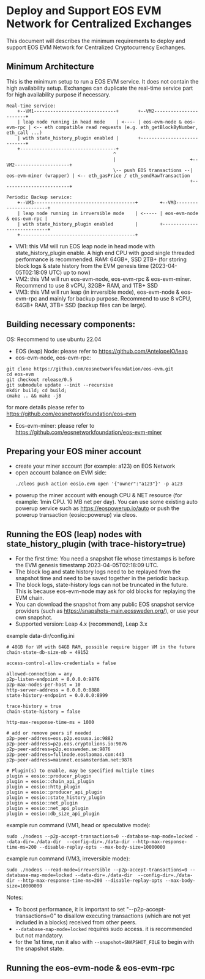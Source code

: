 # Deploy and Support EOS EVM Network for Centralized Exchanges

This document will describes the minimum requirements to deploy and support EOS EVM Network for Centralized Cryptocurrency Exchanges.

## Minimum Architecture 
This is the minimum setup to run a EOS EVM service. It does not contain the high availability setup. Exchanges can duplicate the real-time service part for high availability purpose if necessary. 
```
Real-time service:
    +--VM1------------------------------+       +--VM2-----------------------+
    | leap node running in head mode    | <---- | eos-evm-node & eos-evm-rpc | <-- eth compatible read requests (e.g. eth_getBlockByNumber, eth_call ...)
    | with state_history_plugin enabled |       +----------------------------+
    +-----------------------------------+              
                                       ^
                                       |                           +--VM2--------------------+
                                       \-- push EOS transactions --| eos-evm-miner (wrapper) | <-- eth_gasPrice / eth_sendRawTransaction
                                                                   +-------------------------+

Periodic Backup service: 
    +--VM3-------------------------------------+        +--VM3-----------------------+
    | leap node running in irrversible mode    | <----- | eos-evm-node & eos-evm-rpc | 
    | with state_history_plugin enabled        |        +----------------------------+
    +------------------------------------------+         
```
- VM1: this VM will run EOS leap node in head mode with state_history_plugin enable. A high end CPU with good single threaded performance is recommended. RAM: 64GB+, SSD 2TB+ (for storing block logs & state history from the EVM genesis time (2023-04-05T02:18:09 UTC) up to now)
- VM2: this VM will run eos-evm-node, eos-evm-rpc & eos-evm-miner. Recommend to use 8 vCPU, 32GB+ RAM, and 1TB+ SSD
- VM3: this VM will run leap (in irrversible mode), eos-evm-node & eos-evm-rpc and mainly for backup purpose. Recommend to use 8 vCPU, 64GB+ RAM, 3TB+ SSD (backup files can be large).


## Building necessary components:
OS: Recommend to use ubuntu 22.04
- EOS (leap) Node: please refer to https://github.com/AntelopeIO/leap
- eos-evm-node, eos-evm-rpc:
```
git clone https://github.com/eosnetworkfoundation/eos-evm.git
cd eos-evm
git checkout release/0.5
git submodule update --init --recursive
mkdir build; cd build;
cmake .. && make -j8
```
for more details please refer to https://github.com/eosnetworkfoundation/eos-evm

- Eos-evm-miner: please refer to https://github.com/eosnetworkfoundation/eos-evm-miner

## Preparing your EOS miner account
- create your miner account (for example: a123) on EOS Network
- open account balance on EVM side:
  ```
  ./cleos push action eosio.evm open '{"owner":"a123"}' -p a123
  ```
- powerup the miner account with enough CPU & NET resource (for example: 1min CPU. 10 MB net per day). You can use some existing auto powerup service such as https://eospowerup.io/auto or push the powerup transaction (eosio::powerup) via cleos.

## Running the EOS (leap) nodes with state_history_plugin (with trace-history=true)

- For the first time: You need a snapshot file whose timestamps is before the EVM genesis timestamp 2023-04-05T02:18:09 UTC.
- The block log and state history logs need to be replayed from the snapshot time and need to be saved together in the periodic backup.
- The block logs, state-history logs can not be truncated in the future. This is because eos-evm-node may ask for old blocks for replaying the EVM chain. 
- You can download the snapshot from any public EOS snapshot service providers (such as https://snapshots-main.eossweden.org/), or use your own snapshot.
- Supported version: Leap 4.x (recommend), Leap 3.x
  
example data-dir/config.ini
```
# 48GB for VM with 64GB RAM, possible require bigger VM in the future
chain-state-db-size-mb = 49152

access-control-allow-credentials = false

allowed-connection = any
p2p-listen-endpoint = 0.0.0.0:9876
p2p-max-nodes-per-host = 10
http-server-address = 0.0.0.0:8888
state-history-endpoint = 0.0.0.0:8999

trace-history = true
chain-state-history = false

http-max-response-time-ms = 1000

# add or remove peers if needed
p2p-peer-address=eos.p2p.eosusa.io:9882
p2p-peer-address=p2p.eos.cryptolions.io:9876
p2p-peer-address=p2p.eossweden.se:9876
p2p-peer-address=fullnode.eoslaomao.com:443
p2p-peer-address=mainnet.eosamsterdam.net:9876

# Plugin(s) to enable, may be specified multiple times
plugin = eosio::producer_plugin
plugin = eosio::chain_api_plugin
plugin = eosio::http_plugin
plugin = eosio::producer_api_plugin
plugin = eosio::state_history_plugin
plugin = eosio::net_plugin
plugin = eosio::net_api_plugin
plugin = eosio::db_size_api_plugin
```
example run command (VM1, head or speculative mode):
```
sudo ./nodeos --p2p-accept-transactions=0 --database-map-mode=locked --data-dir=./data-dir  --config-dir=./data-dir --http-max-response-time-ms=200 --disable-replay-opts --max-body-size=10000000
```
example run command (VM3, irreversible mode):
```
sudo ./nodeos --read-mode=irreversible --p2p-accept-transactions=0 --database-map-mode=locked --data-dir=./data-dir  --config-dir=./data-dir --http-max-response-time-ms=200 --disable-replay-opts --max-body-size=10000000
```
Notes:
- To boost performance, it is important to set "--p2p-accept-transactions=0" to disallow executing transactions (which are not yet included in a blocks) received from other peers.
- `--database-map-mode=locked` requires sudo access. it is recommended but not mandatory.
- for the 1st time, run it also with `--snapshot=SNAPSHOT_FILE` to begin with the snapshot state.


## Running the eos-evm-node & eos-evm-rpc

